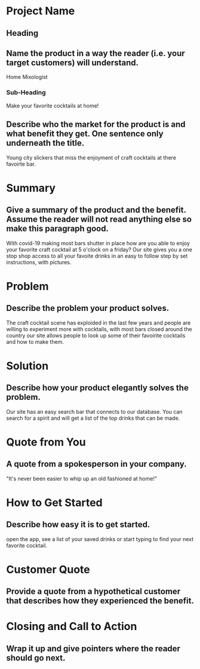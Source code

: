 # Project Name
## Heading
## Name the product in a way the reader (i.e. your target customers) will understand.

Home Mixologist

### Sub-Heading

Make your favorite cocktails at home!


## Describe who the market for the product is and what benefit they get. One sentence only underneath the title.

Young city slickers that miss the enjoyment of craft cocktails at there favoirte bar.


# Summary
## Give a summary of the product and the benefit. Assume the reader will not read anything else so make this paragraph good.

With covid-19 making most bars shutter in place how are you able to enjoy your favorite craft cocktail at 5 o'clock on a friday? Our site gives you a one stop shop access to all your favoite drinks in an easy to follow step by set instructions, with pictures.


# Problem
## Describe the problem your product solves.

The craft cocktail scene has exploided in the last few years and people are willing to experiment more with cocktails, with most bars closed around the country our site allows people to look up some of their favoirite cocktails and how to make them.


# Solution
## Describe how your product elegantly solves the problem.

Our site has an easy search bar that connects to our database. You can search for a spirit and will get a list of the top drinks that can be made.


# Quote from You
## A quote from a spokesperson in your company.

"It's never been easier to whip up an old fashioned at home!"


# How to Get Started
## Describe how easy it is to get started.

open the app, see a list of your saved drinks or start typing to find your next favorite cocktail.


# Customer Quote
## Provide a quote from a hypothetical customer that describes how they experienced the benefit.


# Closing and Call to Action
## Wrap it up and give pointers where the reader should go next.